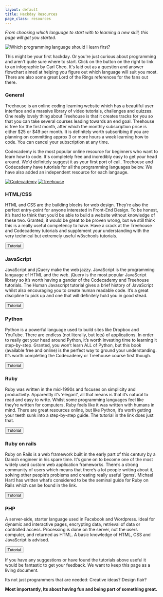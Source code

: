 ```yaml
---
layout: default
title: Hackday Resources
page_class: resources
---
```


_From choosing which language to start with to learning a new skill, this page
will get you started._

<img alt="Which programming language should I learn first?" src="images/whichpr.png">

This might be your first hackday. Or you're just curious about programming and
aren't quite sure where to start. Click on the button on the right to link to
an infographic by Carl Cheo. It's laid out as a question and answer flowchart
aimed at helping you figure out which language will suit you most. There are
also some great Lord of the Rings references for the fans out there.


### General

Treehouse is an online coding learning website which has a beautiful user
interface and a massive library of video tutorials, challenges and quizzes.
One really lovely thing about Treehouse is that it creates tracks for you so
that you can take several courses leading towards an end goal.  Treehouse is
free for the first month, after which the monthly subscription price is either
$25 or $49 per month. It is definitely worth subscribing if you are planning
on committing approx 3 or more hours a week learning how to code. You can
cancel your subscription at any time.

Codecademy is the most popular online resource for beginners who want to learn
how to code. It's completely free and incredibly easy to get your head around.
We'd definitely suggest it as your first port of call. Treehouse and
Codecademy have tutorials for all the programming languages below. We have
also added an independent resource for each langauge.

<a href="http://www.codecademy.com/"><img alt="Codecademy" src="images/logo--dark-blue-bf11002ce1caecdfb9fec8d3286b8a8d.svg"></a>
<a href="http://teamtreehouse.com/"><img alt="Treehouse" src="images/Treehouse's_logo_(Jan_2015).png"></a>


### HTML/CSS

HTML and CSS are the building blocks for web design. They’re also the perfect
entry-point for anyone interested in Front-End Design. To be honest, it’s hard
to think that you’d be able to build a website without knowledge of these two.
Granted, it would be great to be proven wrong, but we still think this is a
really useful competency to have. Have a crack at the Treehouse and Codecademy
tutorials and supplement your understanding with the very technical but
extremely useful w3schools tutorials.

<a href="http://www.w3schools.com"><button class="btn btn-success">Tutorial</button></a>


### JavaScript

JavaScript and jQuery make the web jazzy. JavaScript is the programming
language of HTML and the web. jQuery is the most popular JavaScript library so
it’s worth having a gander of the Codecademy and Treehouse tutorials. The
Human Javascript tutorial gives a brief history of JavaScript whilst also
encouraging you to create human readable code. It’s a great discipline to pick
up and one that will definitely hold you in good stead.

<a href="http://read.humanjavascript.com"><button class="btn btn-success">Tutorial</button></a>


### Python

Python is a powerful language used to build sites like Dropbox and YouTube.
There are endless (not literally, but lots) of applications. In order to
really get your head around Python, it’s worth investing time to learning it
step-by-step. Granted, you won’t learn ALL of Python, but this book (available
free and online) is the perfect way to ground your understanding. It’s worth
completing the Codecademy or Treehouse course first though.

<a href="http://learnpythonthehardway.org/book/"><button class="btn btn-success">Tutorial</button></a>


### Ruby

Ruby was written in the mid-1990s and focuses on simplicity and productivity.
Apparently it’s ‘elegant’, all that means is that it’s natural to read and
easy to write. Whilst some programming languages feel like they’re written for
computers, Ruby feels like it was written with humans in mind. There are great
resources online, but like Python, it’s worth getting your teeth sunk into a
step-by-step guide. The tutorial in the link does just that.

<a href="http://learnrubythehardway.org/book/"><button class="btn btn-success">Tutorial</button></a>


### Ruby on rails

Ruby on Rails is a web framework built in the early part of this century by a
Danish engineer in his spare time. It’s gone on to become one of the most
widely used custom web application frameworks. There’s a strong community of
users which means that there’s a lot people writing about it, solving other
people’s problems and creating really useful ‘gems’. Michael Hartl has written
what’s considered to be the seminal guide for Ruby on Rails which can be found
in the link.

<a href="http://www.railstutorial.org/book/"><button class="btn btn-success">Tutorial</button></a>


### PHP

A server-side, starter language used in Facebook and Wordpress. Ideal for
dynamic and interactive pages, encrypting data, retrieval of data or
controlled access. Processing is done on the server, not the users computer,
and returned as HTML. A basic knowledge of HTML, CSS and JavaScript is
advised.

<a href="http://php.net/manual/en/tutorial.php"><button class="btn btn-success">Tutorial</button></a>


If you have any suggestions or have found the tutorials above useful it would
be fantastic to get your feedback. We want to keep this page as a living
document.

Its not just programmers that are needed: Creative ideas? Design flair?

__Most importantly, Its about having fun and being part of something great.__
